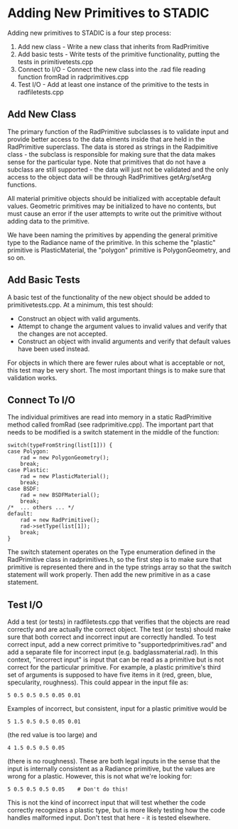 Adding New Primitives to STADIC
===============================

Adding new primitives to STADIC is a four step process:

1. Add new class - Write a new class that inherits from RadPrimitive
2. Add basic tests - Write tests of the primitive functionality, putting the tests in primitivetests.cpp
3. Connect to I/O - Connect the new class into the .rad file reading function fromRad in radprimitives.cpp
4. Test I/O - Add at least one instance of the primitive to the tests in radfiletests.cpp

Add New Class
-------------

The primary function of the RadPrimitive subclasses is to validate input and provide better access to the
data elments inside that are held in the RadPrimitive superclass. The data is stored as strings in the 
Radpimitive class - the subclass is responsible for making sure that the data makes sense for the particular
type. Note that primitives that do not have a subclass are still supported - the data will just not be
validated and the only access to the object data will be through RadPrimitives getArg/setArg functions.

All material primitive objects should be initialized with acceptable default values. Geometric primitives may
be initialized to have no contents, but must cause an error if the user attempts to write out the primitive
without adding data to the primitive.

We have been naming the primitives by appending the general primitive type to the Radiance name of the
primitive. In this scheme the "plastic" primitive is PlasticMaterial, the "polygon" primitive is
PolygonGeometry, and so on.

Add Basic Tests
---------------

A basic test of the functionality of the new object should be added to primitivetests.cpp. At a minimum, this
test should:

* Construct an object with valid arguments.
* Attempt to change the argument values to invalid values and verify that the changes are not accepted.
* Construct an object with invalid arguments and verify that default values have been used instead.

For objects in which there are fewer rules about what is acceptable or not, this test may be very short. The most
important things is to make sure that validation works.

Connect To I/O
--------------

The individual primitives are read into memory in a static RadPrimitive method called fromRad (see
radprimitive.cpp). The important part that needs to be modified is a switch statement in the middle
of the function:

    switch(typeFromString(list[1])) {
    case Polygon:
        rad = new PolygonGeometry();
        break;
    case Plastic:
        rad = new PlasticMaterial();
        break;
    case BSDF:
        rad = new BSDFMaterial();
        break;
    /*  ... others ... */
    default:
        rad = new RadPrimitive();
        rad->setType(list[1]);
        break;
    }

The switch statement operates on the Type enumeration defined in the RadPrimitive class in radprimitives.h,
so the first step is to make sure that primitive is represented there and in the type strings array so that
the switch statement will work properly. Then add the new primitive in as a case statement.

Test I/O
--------

Add a test (or tests) in radfiletests.cpp that verifies that the objects are read correctly and are actually
the correct object. The test (or tests) should make sure that both correct and incorrect input are correctly
handled. To test correct input, add a new correct primitive to "supportedprimitives.rad" and add a separate
file for incorrect input (e.g. badglassmaterial.rad). In this context, "incorrect input" is input that can 
be read as a primitive but is not correct for the particular primitive. For example, a plastic primitive's 
third set of arguments is supposed to have five items in it (red, green, blue, specularity, roughness). This
could appear in the input file as:

    5 0.5 0.5 0.5 0.05 0.01

Examples of incorrect, but consistent, input for a plastic primitive would be

    5 1.5 0.5 0.5 0.05 0.01

(the red value is too large) and

    4 1.5 0.5 0.5 0.05
    
(there is no roughness). These are both legal inputs in the sense that the input is internally consistent
as a Radiance primitive, but the values are wrong for a plastic. However, this is not what we're looking for:

    5 0.5 0.5 0.5 0.05    # Don't do this!

This is not the kind of incorrect input that will test whether the code correctly recognizes a plastic type,
but is more likely testing how the code handles malformed input. Don't test that here - it is tested elsewhere.
